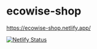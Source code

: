 # ecowise-shop
https://ecowise-shop.netlify.app/

[![Netlify Status](https://api.netlify.com/api/v1/badges/1047f24f-4944-45b8-a665-37d83e843db6/deploy-status)](https://app.netlify.com/sites/ecowise-shop/deploys)